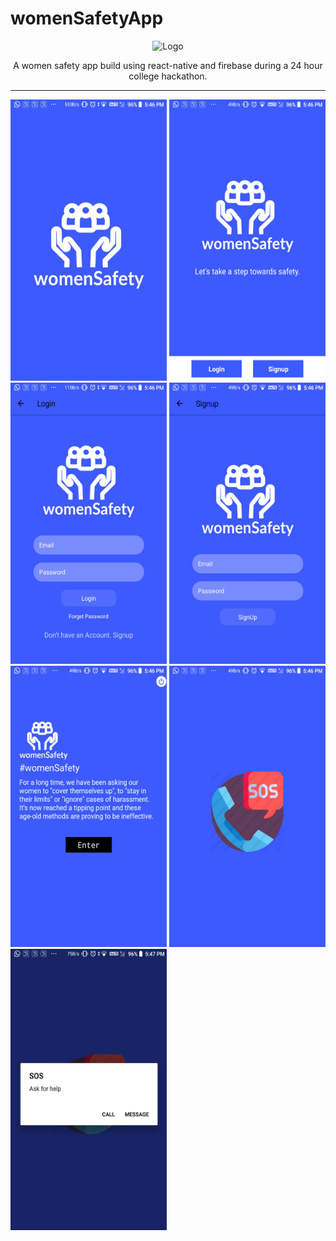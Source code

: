 # womenSafetyApp

<p align="center">
<img src="./src/images/Logo.png" alt="Logo" width="200" height="150"/>
</p>

<p align="center">
A women safety app build using react-native and firebase during a 24 hour college hackathon.
</p>

----------------------------------------------------------------------------------

<p align="left">
<img src="./src/images/screenshots/1.jpg" alt="welcome" width="250" height="450"/>
<img src="./src/images/screenshots/2.jpg" alt="welcome" width="250" height="450"/>
<img src="./src/images/screenshots/3.jpg" alt="welcome" width="250" height="450"/>
<img src="./src/images/screenshots/4.jpg" alt="welcome" width="250" height="450"/>
<img src="./src/images/screenshots/5.jpg" alt="welcome" width="250" height="450"/>
<img src="./src/images/screenshots/6.jpg" alt="welcome" width="250" height="450"/>
<img src="./src/images/screenshots/7.jpg" alt="welcome" width="250" height="450"/>
</p>